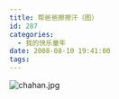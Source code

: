 ```yaml
---
title: 帮爸爸擦擦汗（图）
id: 287
categories:
  - 我的快乐童年
date: 2008-08-10 19:41:00
tags:
---
```


![chahan.jpg](http://www.candreams.com/images/2008/08/chahan-tn.jpg "chahan.jpg")
